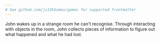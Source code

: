 ```yaml
---
# See github.com/js13kGames/games for supported frontmatter
---
```

John wakes up in a strange room he can't recognise. Through interacting with objects in the room, John collects pieces of information to figure out what happened and what he had lost.